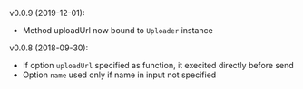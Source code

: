 v0.0.9 (2019-12-01):
* Method uploadUrl now bound to `Uploader` instance
 
v0.0.8 (2018-09-30):
* If option `uploadUrl` specified as function, it execited directly before send
* Option `name` used only if name in input not specified